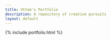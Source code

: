 ```yaml
---
title: Uttam's Portfolio
description: A repository of creative pursuits
layout: default
---
```


{% include portfolio.html %}